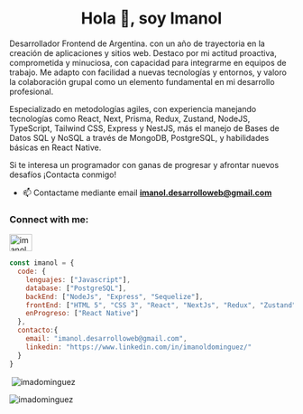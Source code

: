 <h1 align="center">Hola 👋, soy Imanol</h1>
<p align="left">Desarrollador Frontend de Argentina. con un año de trayectoria en la creación de aplicaciones y sitios web. Destaco por mi actitud proactiva, comprometida y minuciosa, con capacidad para integrarme en equipos de trabajo. Me adapto con facilidad a nuevas tecnologías y entornos, y valoro la colaboración grupal como un elemento fundamental en mi desarrollo profesional.

Especializado en metodologías agiles, con experiencia manejando tecnologías como React, Next, Prisma, Redux, Zustand, NodeJS, TypeScript, Tailwind CSS, Express y NestJS, más el manejo de Bases de Datos SQL y NoSQL a través de MongoDB, PostgreSQL, y habilidades básicas en React Native.

Si te interesa un programador con ganas de progresar y afrontar nuevos desafíos ¡Contacta conmigo!
</p>

- 📫 Contactame mediante email **imanol.desarrolloweb@gmail.com**

<h3 align="left">Connect with me:</h3>
<p align="left">
<a href="https://linkedin.com/in/imanoldominguez" target="blank"><img align="center" src="https://raw.githubusercontent.com/rahuldkjain/github-profile-readme-generator/master/src/images/icons/Social/linked-in-alt.svg" alt="imanoldominguez" height="30" width="40" /></a>
</p>

```js
const imanol = {
  code: {
    lenguajes: ["Javascript"],
    database: ["PostgreSQL"],
    backEnd: ["NodeJs", "Express", "Sequelize"],
    frontEnd: ["HTML 5", "CSS 3", "React", "NextJs", "Redux", "Zustand", "Tailwind CSS", "Prisma", "Typescript"],
    enProgreso: ["React Native"]
  },
  contacto:{
    email: "imanol.desarrolloweb@gmail.com",
    linkedin: "https://www.linkedin.com/in/imanoldominguez/"
  }
}
```



<p>&nbsp;<img align="center" src="https://github-readme-stats.vercel.app/api?username=imadominguez&show_icons=true&theme=dark&title_color=006499&text_color=007ebd&bg_color=2e2e2e&locale=en" alt="imadominguez" /></p>

<p><img align="center" src="https://github-readme-streak-stats.herokuapp.com/?user=imadominguez&theme=dark" alt="imadominguez" /></p>

